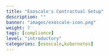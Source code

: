 ```yaml
---
title: "Exoscale's Contractual Setup"
description: ""
banner: "images/exoscale-icon.png"
weight: 7
tags: [compliance]
level: "introductory"
categories: [exoscale,kubernetes]
---
```

